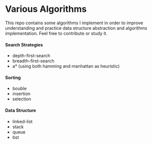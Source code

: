 # Various Algorithms
This repo contains some algorithms I implement in order to improve understanding and practice 
data structure abstraction and algorithms implementation. Feel free to contribute or study it.


#### Search Strategies
* depth-first-search
* breadth-first-search
* a* (using both hamming and manhattan as heuristic)

#### Sorting
* bouble
* insertion
* selection

#### Data Structure
* linked-list
* stack
* queue
* bst


